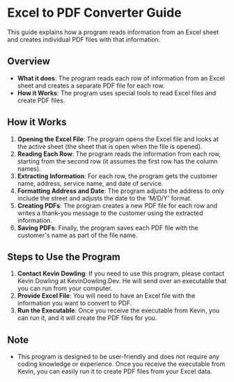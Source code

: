 # Excel to PDF Converter Guide

This guide explains how a program reads information from an Excel sheet and creates individual PDF files with that information.

## Overview
- **What it does**: The program reads each row of information from an Excel sheet and creates a separate PDF file for each row.
- **How it Works**: The program uses special tools to read Excel files and create PDF files.

## How it Works
1. **Opening the Excel File**: The program opens the Excel file and looks at the active sheet (the sheet that is open when the file is opened).
2. **Reading Each Row**: The program reads the information from each row, starting from the second row (it assumes the first row has the column names).
3. **Extracting Information**: For each row, the program gets the customer name, address, service name, and date of service.
4. **Formatting Address and Date**: The program adjusts the address to only include the street and adjusts the date to the 'M/D/Y' format.
5. **Creating PDFs**: The program creates a new PDF file for each row and writes a thank-you message to the customer using the extracted information.
6. **Saving PDFs**: Finally, the program saves each PDF file with the customer's name as part of the file name.

## Steps to Use the Program
1. **Contact Kevin Dowling**: If you need to use this program, please contact Kevin Dowling at KevinDowling.Dev. He will send over an executable that you can run from your computer.
2. **Provide Excel File**: You will need to have an Excel file with the information you want to convert to PDF.
3. **Run the Executable**: Once you receive the executable from Kevin, you can run it, and it will create the PDF files for you.

## Note
- This program is designed to be user-friendly and does not require any coding knowledge or experience. Once you receive the executable from Kevin, you can easily run it to create PDF files from your Excel data.
